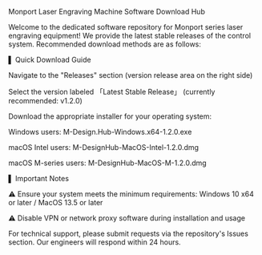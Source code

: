 Monport Laser Engraving Machine Software Download Hub

Welcome to the dedicated software repository for Monport series laser engraving equipment! We provide the latest stable releases of the control system. Recommended download methods are as follows:

▌ Quick Download Guide

Navigate to the "Releases" section (version release area on the right side)

Select the version labeled 「Latest Stable Release」 (currently recommended: v1.2.0)

Download the appropriate installer for your operating system:

Windows users: M-Design.Hub-Windows.x64-1.2.0.exe

macOS Intel users: M-DesignHub-MacOS-Intel-1.2.0.dmg

macOS M-series users: M-DesignHub-MacOS-M-1.2.0.dmg

▌ Important Notes

⚠️ Ensure your system meets the minimum requirements: Windows 10 x64 or later / MacOS 13.5 or later

⚠️ Disable VPN or network proxy software during installation and usage

For technical support, please submit requests via the repository's Issues section. Our engineers will respond within 24 hours.
